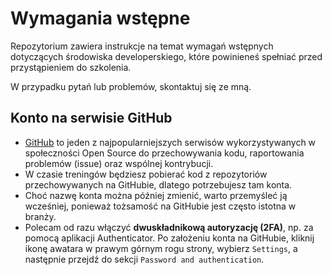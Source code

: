 # Wymagania wstępne

Repozytorium zawiera instrukcje na temat wymagań wstępnych dotyczących środowiska developerskiego, które powinieneś spełniać przed przystąpieniem do szkolenia.

W przypadku pytań lub problemów, skontaktuj się ze mną.

## Konto na serwisie GitHub

- [GitHub](https://github.com/) to jeden z najpopularniejszych serwisów wykorzystywanych w społeczności Open Source do przechowywania kodu, raportowania problemów (issue) oraz wspólnej kontrybucji.
- W czasie treningów będziesz pobierać kod z repozytoriów przechowywanych na GitHubie, dlatego potrzebujesz tam konta.
- Choć nazwę konta można później zmienić, warto przemyśleć ją wcześniej, ponieważ tożsamość na GitHubie jest często istotna w branży.
- Polecam od razu włączyć **dwuskładnikową autoryzację (2FA)**, np. za pomocą aplikacji Authenticator. Po założeniu konta na GitHubie, kliknij ikonę awatara w prawym górnym rogu strony, wybierz `Settings`, a następnie przejdź do sekcji `Password and authentication`.
